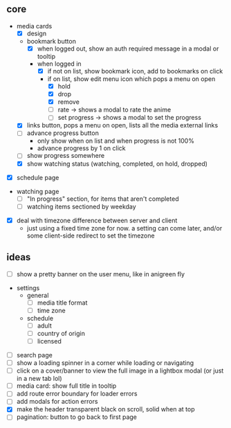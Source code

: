 ## core

- media cards
  - [x] design
  - bookmark button
    - [x] when logged out, show an auth required message in a modal or tooltip
    - when logged in
      - [x] if not on list, show bookmark icon, add to bookmarks on click
      - if on list, show edit menu icon which pops a menu on open
        - [x] hold
        - [x] drop
        - [x] remove
        - [ ] rate -> shows a modal to rate the anime
        - [ ] set progress -> shows a modal to set the progress
  - [x] links button, pops a menu on open, lists all the media external links
  - [ ] advance progress button
    - only show when on list and when progress is not 100%
    - advance progress by 1 on click
  - [ ] show progress somewhere
  - [x] show watching status (watching, completed, on hold, dropped)
- [x] schedule page
- watching page
  - [ ] "In progress" section, for items that aren't completed
  - [ ] watching items sectioned by weekday
- [x] deal with timezone difference between server and client
  - just using a fixed time zone for now. a setting can come later, and/or some client-side redirect to set the timezone

## ideas

- [ ] show a pretty banner on the user menu, like in anigreen fly
- settings
  - general
    - [ ] media title format
    - [ ] time zone
  - schedule
    - [ ] adult
    - [ ] country of origin
    - [ ] licensed
- [ ] search page
- [ ] show a loading spinner in a corner while loading or navigating
- [ ] click on a cover/banner to view the full image in a lightbox modal (or just in a new tab lol)
- [ ] media card: show full title in tooltip
- [ ] add route error boundary for loader errors
- [ ] add modals for action errors
- [x] make the header transparent black on scroll, solid when at top
- [ ] pagination: button to go back to first page
